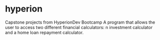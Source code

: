 # hyperion
Capstone projects from HyperionDev Bootcamp
A program that allows the user to access two different financial calculators: n investment calculator and a home loan repayment calculator.
